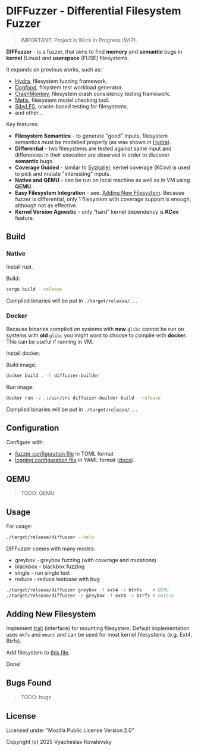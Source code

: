 # DIFFuzzer - Differential Filesystem Fuzzer

> IMPORTANT: Project is Work in Progress (WIP).

__DIFFuzzer__ - is a fuzzer, that aims to find __memory__ and __semantic__ bugs in __kernel__ (Linux) and __userspace__ (FUSE) filesystems.

It expands on previous works, such as:

- [Hydra](https://dl.acm.org/doi/abs/10.1145/3341301.3359662), filesystem fuzzing framework.
- [Dogfood](https://dl.acm.org/doi/abs/10.1145/3377811.3380350), filsystem test workload generator.
- [CrashMonkey](https://dl.acm.org/doi/abs/10.1145/3320275), filesystem crash consistency testing framework.
- [Metis](https://www.usenix.org/conference/fast24/presentation/liu-yifei), filesystem model checking tool.
- [SibyLFS](https://dl.acm.org/doi/abs/10.1145/2815400.2815411), oracle-based testing for filesystems.
- and other...

Key features:

- __Filesystem Semantics__ - to generate "good" inputs, filesystem semantics must be modelled properly (as was shown in [Hydra](https://dl.acm.org/doi/abs/10.1145/3341301.3359662)).
- __Differential__ - two filesystems are tested against same input and differences in their execution are observed in order to discover __semantic__ bugs.
- __Coverage Guided__ - similar to [Syzkaller](https://github.com/google/syzkaller), kernel coverage (KCov) is used to pick and mutate "interesting" inputs.
- __Native and QEMU__ - can be run on local machine as well as in VM using __QEMU__.
- __Easy Filesystem Integration__ - see: [Adding New Filesystem](#adding-new-filesystem). Because fuzzer is differential, only 1 filesystem with coverage support is enough, although not as effective.
- __Kernel Version Agnostic__ - only "hard" kernel dependency is __KCov__ feature.

## Build

### Native

Install rust.

Build:

```sh
cargo build --release
```

Compiled binaries will be put in `./target/release/...`

### Docker

Because binaries compiled on systems with __new__ `glibc` cannot be run on systems with __old__ `glibc` you might want to choose to compile with __docker__. This can be useful if running in VM.

Install docker.

Build image:

```sh
docker build . -t diffuzzer-builder
```

Run image:

```sh
docker run -v .:/usr/src diffuzzer-builder build --release
```

Compiled binaries will be put in `./target/release/...`

## Configuration

Configure with:

- [fuzzer configuration file](./config.toml) in TOML format
- [logging configuration file](./log4rs.yml) in YAML format ([docs](https://docs.rs/log4rs/latest/log4rs/#configuration)).

## QEMU

>TODO: QEMU

## Usage

For usage:

```sh
./target/release/diffuzzer --help
```

DIFFuzzer comes with many modes:

- greybox - greybox fuzzing (with coverage and mutations)
- blackbox - blackbox fuzzing
- single - run single test
- reduce - reduce testcase with bug

```sh
./target/release/diffuzzer greybox -f ext4 -s btrfs    # QEMU
./target/release/diffuzzer -n greybox -f ext4 -s btrfs # native
```

## Adding New Filesystem

Implement [trait](./diffuzzer/src/mount/mount.rs) (interface) for mounting filesystem. Default implementation uses `mkfs` and `mount` and can be used for most kernel filesystems (e.g. Ext4, Btrfs).

Add filesystem to [this file](./diffuzzer/src/filesystems.rs).

Done!

## Bugs Found

>TODO: bugs

## License

Licensed under "Mozilla Public License Version 2.0"

Copyright (c) 2025 Vyacheslav Kovalevsky
